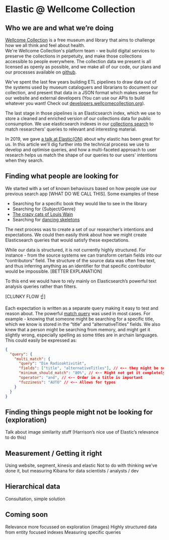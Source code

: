 # Elastic @ Wellcome Collection

## Who we are and what we’re doing

[Wellcome Collection](https://wellcomecollection.org/) is a free museum and library that aims to challenge how we all think and feel about health.  
We're Wellcome Collection's platform team - we build digital services to preserve the collections in perpetuity, and make those collections accessible to people everywhere. The collection data we present is all licensed as openly as possible, and we make all of our code, our plans and our processes available on [github](https://github.com/wellcomecollection/).

We've spent the last few years building ETL pipelines to draw data out of the systems used by museum cataloguers and librarians to document our collection, and present that data in a JSON format which makes sense for our website and external developers (You can use our APIs to build whatever you want! Check out [developers.wellcomecollection.org](developers.wellcomecollection.org)).

The last stage in those pipelines is an Elasticsearch index, which we use to store a cleaned and enriched version of our collections data for public consumption. We use elasticsearch indexes in our [collections search](https://wellcomecollection.org/works) to match researchers' queries to relevant and interesting material.

In 2019, we gave [a talk at Elastic{ON}](https://www.elastic.co/elasticon/tour/2019/london/improving-search-at-wellcome-collection) about why elastic has been great for us. In this article we'll dig further into the technical process we use to develop and optimise queries, and how a multi-faceted approach to user research helps us match the shape of our queries to our users' intentions when they search.

## Finding what people are looking for

We started with a set of known behaviours based on how people use our previous search app [WHAT DO WE CALL THIS].
Some examples of these

- Searching for a specific book they would like to see in the library
- Searching for {Subject/Genre}
- [The crazy cats of Louis Wain](https://wellcomecollection.org/works?query=Louis%20Wain)
- Searching for [dancing skeletons](https://wellcomecollection.org/works?query=dancing%20skeletons)

The next process was to create a set of our researcher’s intentions and expectations. We could then easily think about how we might create Elasticsearch queries that would satisfy these expectations.

While our data is structured, it is not currently highly structured. For instance - from the source systems we can transform certain fields into our “contributors” field. The structure of the source data was often free text, and thus inferring anything as an identifier for that specific contributor would be impossible. [BETTER EXPLANATION]

To this end we would have to rely mainly on Elasticsearch’s powerful text analysis queries rather than filters.

[CLUNKY FLOW ☝️]

Each expectation is written as a separate query making it easy to test and reason about. The powerful [match query](https://www.elastic.co/guide/en/elasticsearch/reference/current/query-dsl-match-query.html) was used in most cases. For example - knowing that someone might be searching for a specific title, which we know is stored in the “title” and “alternativeTitles” fields. We also knew that a person might be searching from memory, and might get it slightly wrong, especially spelling as some titles are in archain languages. This could easily be expressed as:

```json
{
  "query": {
    "multi_match": {
      "query": "Die Radioaktivität",
      "fields": ["title", "alternativeTitles"], // <-- they might be searching for either
      "minimum_should_match": "80%", // <-- Might not get it completely correct
      "operator": "and", // <-- Order in a title is important
      "fuzziness": "AUTO" // <-- Allows for typos
    }
  }
}
```

## Finding things people might not be looking for (exploration)

Talk about image similarity stuff (Harrison’s nice use of Elastic’s relevance to do this)

## Measurement / Getting it right

Using website, segment, kinesis and elastic
Not to do with thinking we’ve done it, but measuring
Kibana for data scientists / analysts / dev

## Hierarchical data

Consultation, simple solution

## Coming soon

Relevance more focussed on exploration (images)
Highly structured data from entity focused indexes
Measuring specific queries
